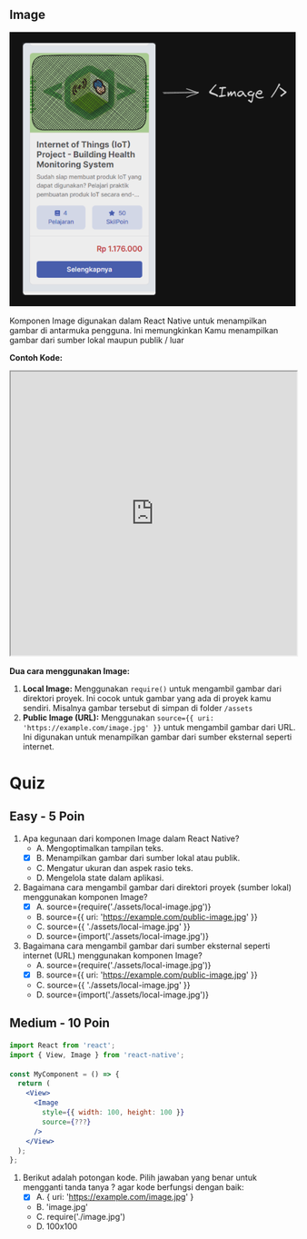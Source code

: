 ## Image

![Init React](<../../Assets/Materi/UI Native/image-explanation.png>)

Komponen Image digunakan dalam React Native untuk menampilkan gambar di antarmuka pengguna. Ini memungkinkan Kamu menampilkan gambar dari sumber lokal maupun publik / luar

**Contoh Kode:**

<iframe src="https://snack.expo.dev/@doltons/image-component" height="500" width="100%" title="Image Example"></iframe>

<!-- ```jsx
import React from 'react';
import { View, Image, StyleSheet } from 'react-native';

const ImageExample = () => {
  return (
    <View>
      {/* Gambar dari sumber lokal */}
      <Image
        source={require('./assets/local-image.jpg')}
      />

      {/* Gambar dari sumber publik */}
      <Image
        source={{ uri: 'https://example.com/public-image.jpg' }}
      />
    </View>
  );
}

export default ImageExample;
``` -->

**Dua cara menggunakan Image:**

1. **Local Image:** Menggunakan `require()` untuk mengambil gambar dari direktori proyek. Ini cocok untuk gambar yang ada di proyek kamu sendiri. Misalnya gambar tersebut di simpan di folder `/assets`
2. **Public Image (URL):** Menggunakan `source={{ uri: 'https://example.com/image.jpg' }}` untuk mengambil gambar dari URL. Ini digunakan untuk menampilkan gambar dari sumber eksternal seperti internet.

# Quiz

## Easy - 5 Poin

1. Apa kegunaan dari komponen Image dalam React Native?
   - A. Mengoptimalkan tampilan teks.
   - [x] B. Menampilkan gambar dari sumber lokal atau publik.
   - C. Mengatur ukuran dan aspek rasio teks.
   - D. Mengelola state dalam aplikasi.
2. Bagaimana cara mengambil gambar dari direktori proyek (sumber lokal) menggunakan komponen Image?
   - [x] A. source={require('./assets/local-image.jpg')}
   - B. source={{ uri: 'https://example.com/public-image.jpg' }}
   - C. source={{ './assets/local-image.jpg' }}
   - D. source={import('./assets/local-image.jpg')}
3. Bagaimana cara mengambil gambar dari sumber eksternal seperti internet (URL) menggunakan komponen Image?
   - A. source={require('./assets/local-image.jpg')}
   - [x] B. source={{ uri: 'https://example.com/public-image.jpg' }}
   - C. source={{ './assets/local-image.jpg' }}
   - D. source={import('./assets/local-image.jpg')}

## Medium - 10 Poin

```jsx
import React from 'react';
import { View, Image } from 'react-native';

const MyComponent = () => {
  return (
    <View>
      <Image
        style={{ width: 100, height: 100 }}
        source={???}
      />
    </View>
  );
};
```

1. Berikut adalah potongan kode. Pilih jawaban yang benar untuk mengganti tanda tanya ? agar kode berfungsi dengan baik:
   - [x] A. { uri: 'https://example.com/image.jpg' }
   - B. 'image.jpg'
   - C. require('./image.jpg')
   - D. 100x100
